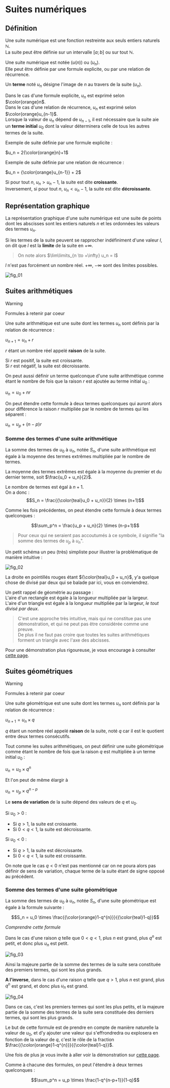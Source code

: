 # Suites numériques

## Définition

Une suite numérique est une fonction restreinte aux seuls entiers naturels $\mathbb{N}$.  
La suite peut être définie sur un intervalle $[a;b]$ ou sur tout $\mathbb{N}$.  

Une suite numérique est notée $(u(n))$ ou $(u_n)$.  
Elle peut être définie par une formule explicite, ou par une relation de récurrence. 

Un **terme** noté $u_n$ désigne l'image de $n$ au travers de la suite $(u_n)$.

Dans le cas d'une formule explicite, $u_n$ est exprimé selon $\color{orange}n$.  
Dans le cas d'une relation de récurrence, $u_n$ est exprimé selon $\color{orange}u_{n-1}$.  
Lorsque la valeur de $u_n$ dépend de $u_{n-1}$, il est nécessaire que la suite aie un **terme initial** $u_0$ dont la valeur déterminera celle de tous les autres termes de la suite.

Exemple de suite définie par une formule explicite :

$u_n = 2{\color{orange}n}+1$

Exemple de suite définie par une relation de récurrence :

$u_n = {\color{orange}u_{n-1}} + 2$



Si pour tout $n$, $u_n > u_n-1$, la suite est dite **croissante**.  
Inversement, si pour tout $n$, $u_n < u_n-1$, la suite est dite **décroissante**.

## Représentation graphique

La représentation graphique d'une suite numérique est une suite de points dont les abscisses sont les entiers naturels $n$ et les ordonnées les valeurs des termes $u_n$.

Si les termes de la suite peuvent se rapprocher indéfiniment d'une valeur $l$, on dit que $l$ est la **limite** de la suite en $+\infty$.

> On note alors $\lim\limits_{n \to +\infty} u_n = l$

$l$ n'est pas forcément un nombre réel. $+\infty$, $-\infty$ sont des limites possibles.

![fig_01](https://github.com/EtienneLancon/knowitall/blob/master/lycee/maths/002_suites_numeriques/ressources/002_fig_01.png)

## Suites arithmétiques

> [!WARNING]  
> Formules à retenir par coeur

Une suite arithmétique est une suite dont les termes $u_n$ sont définis par la relation de récurrence :  

$u_{n+1} = u_n + r$

$r$ étant un nombre réel appelé **raison** de la suite.

Si $r$ est positif, la suite est croissante.  
Si $r$ est négatif, la suite est décroissante.

On peut aussi définir un terme quelconque d'une suite arithmétique comme étant le nombre de fois que la raison $r$ est ajoutée au terme initial $u_0$ :

$u_n = u_0 + nr$

On peut étendre cette formule à deux termes quelconques qui auront alors pour différence la raison $r$ multipliée par le nombre de termes qui les séparent :

$u_n = u_p + (n-p)r$

### Somme des termes d'une suite arithmétique

La somme des termes de $u_0$ à $u_n$, notée $S_n$, d'une suite arithmétique est égale à la moyenne des termes extrêmes multipliée par le nombre de termes.

La moyenne des termes extrêmes est égale à la moyenne du premier et du dernier terme, soit $\frac{u_0 + u_n}{2}$.

Le nombre de termes est égal à $n+1$.  
On a donc :
$$S_n = \frac{{\color{teal}u_0 + u_n}}{2} \times (n+1)$$


Comme les fois précédentes, on peut étendre cette formule à deux termes quelconques :

$$\sum_p^n = \frac{u_p + u_n}{2} \times (n-p+1)$$

> Pour ceux qui ne seraient pas accoutumés à ce symbole, il signifie "la somme des termes de $u_p$ à $u_n$".

Un petit schéma un peu (très) simpliste pour illustrer la problématique de manière intuitive :

![fig_02](https://github.com/EtienneLancon/knowitall/blob/master/lycee/maths/002_suites_numeriques/ressources/002_fig_02.png)

La droite en pointillés rouges étant ${\color{teal}u_0 + u_n}$, y'a quelque chose de divisé par deux qui se balade par ici, vous en conviendrez.

Un petit rappel de géométrie au passage :  
L'aire d'un rectangle est égale à la longueur multipliée par la largeur.  
L'aire d'un triangle est égale à la longueur multipliée par la largeur, _le tout divisé par deux_.

>C'est une approche très intuitive, mais qui ne constitue pas une démonstration, et qui ne peut pas être considérée comme une preuve.  
>De plus il ne faut pas croire que toutes les suites arithmétiques forment un triangle avec l'axe des abcisses.

Pour une démonstration plus rigoureuse, je vous encourage à consulter [cette page](https://les-suites.fr/arithmetique/somme-des-termes.php).



## Suites géométriques

> [!WARNING]  
> Formules à retenir par coeur

Une suite géométrique est une suite dont les termes $u_n$ sont définis par la relation de récurrence :

$u_{n+1} = u_n \times q$

$q$ étant un nombre réel appelé **raison** de la suite, noté $q$ car il est le quotient entre deux termes consécutifs.

Tout comme les suites arithmétiques, on peut définir une suite géométrique comme étant le nombre de fois que la raison $q$ est multipliée à un terme initial $u_0$ :

$u_n = u_0 \times q^n$

Et l'on peut de même élargir à

$u_n = u_p \times q^{n-p}$

Le **sens de variation** de la suite dépend des valeurs de $q$ et $u_0$.

Si $u_0 > 0$ :  
- Si $q > 1$, la suite est croissante.  
- Si $0 < q < 1$, la suite est décroissante.

Si $u_0 < 0$ :
- Si $q > 1$, la suite est décroissante.
- Si $0 < q < 1$, la suite est croissante.

On note que le cas $q < 0$ n'est pas mentionné car on ne poura alors pas définir de sens de variation, chaque terme de la suite étant de signe opposé au précédent.

### Somme des termes d'une suite géométrique

La somme des termes de $u_0$ à $u_n$, notée $S_n$, d'une suite géométrique est égale à la formule suivante :

$$S_n = u_0 \times \frac{{\color{orange}1-q^{n}}}{{\color{teal}1-q}}$$


*Comprendre cette formule*

Dans le cas d'une raison $q$ telle que $0 < q < 1$, plus $n$ est grand, plus $q^n$ est petit, et donc plus $u_n$ est petit.

![fig_03](https://github.com/EtienneLancon/knowitall/blob/master/lycee/maths/002_suites_numeriques/ressources/002_fig_03.png)

Ainsi la majeure partie de la somme des termes de la suite sera constituée des premiers termes, qui sont les plus grands.

**A l'inverse**, dans le cas d'une raison $q$ telle que $q > 1$, plus $n$ est grand, plus $q^n$ est grand, et donc plus $u_n$ est grand.

![fig_04](https://github.com/EtienneLancon/knowitall/blob/master/lycee/maths/002_suites_numeriques/ressources/002_fig_04.png)

Dans ce cas, c'est les premiers termes qui sont les plus petits, et la majeure partie de la somme des termes de la suite sera constituée des derniers termes, qui sont les plus grands.

Le but de cette formule est de prendre en compte de manière naturelle la valeur de $u_0$, et d'y ajouter une valeur qui s'effrondredra ou explosera en fonction de la valeur de $q$, c'est le rôle de la fraction $\frac{{\color{orange}1-q^{n}}}{{\color{teal}1-q}}$.

Une fois de plus je vous invite à aller voir la démonstration sur [cette page](https://les-suites.fr/geometrique/somme-des-termes.php).

Comme à chacune des formules, on peut l'étendre à deux termes quelconques :

$$\sum_p^n = u_p \times \frac{1-q^{n-p+1}}{1-q}$$